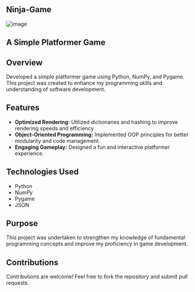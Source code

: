 ## Ninja-Game
![image](https://github.com/user-attachments/assets/50f6b776-2885-4330-84b0-26df405405dd)

## A Simple Platformer Game

## Overview
Developed a simple platformer game using Python, NumPy, and Pygame. This project was created to enhance my programming skills and understanding of software development.

## Features
- **Optimized Rendering:** Utilized dictionaries and hashing to improve rendering speeds and efficiency.
- **Object-Oriented Programming:** Implemented OOP principles for better modularity and code management.
- **Engaging Gameplay:** Designed a fun and interactive platformer experience.

## Technologies Used
- Python
- NumPy
- Pygame
- JSON

## Purpose
This project was undertaken to strengthen my knowledge of fundamental programming concepts and improve my proficiency in game development.

## Contributions
Contributions are welcome! Feel free to fork the repository and submit pull requests.




